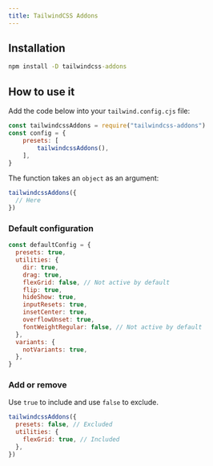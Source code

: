 ```yaml
---
title: TailwindCSS Addons
---
```


## Installation

```cmd
npm install -D tailwindcss-addons
```

## How to use it

Add the code below into your `tailwind.config.cjs` file:

<!-- prettier-ignore -->
```js
const tailwindcssAddons = require("tailwindcss-addons")
const config = {
	presets: [
		tailwindcssAddons(),
	],
}
```

The function takes an `object` as an argument:

```js
tailwindcssAddons({
  // Here
})
```

### Default configuration

```js
const defaultConfig = {
  presets: true,
  utilities: {
    dir: true,
    drag: true,
    flexGrid: false, // Not active by default
    flip: true,
    hideShow: true,
    inputResets: true,
    insetCenter: true,
    overflowUnset: true,
    fontWeightRegular: false, // Not active by default
  },
  variants: {
    notVariants: true,
  },
}
```

### Add or remove

Use `true` to include and use `false` to exclude.

```js
tailwindcssAddons({
  presets: false, // Excluded
  utilities: {
    flexGrid: true, // Included
  },
})
```
